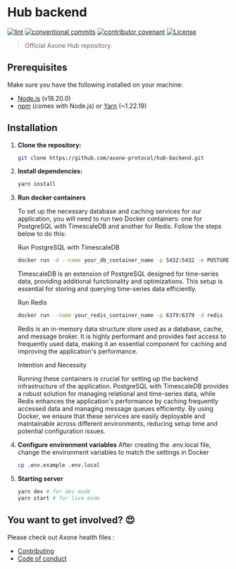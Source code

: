 # Hub backend

[![lint](https://img.shields.io/github/actions/workflow/status/axone-protocol/template-oss/lint.yml?branch=main&label=lint&style=for-the-badge&logo=github)](https://github.com/axone-protocol/hub-backend/actions/workflows/lint.yml)
[![conventional commits](https://img.shields.io/badge/Conventional%20Commits-1.0.0-yellow.svg?style=for-the-badge&logo=conventionalcommits)](https://conventionalcommits.org)
[![contributor covenant](https://img.shields.io/badge/Contributor%20Covenant-2.1-4baaaa.svg?style=for-the-badge)](https://github.com/axone-protocol/.github/blob/main/CODE_OF_CONDUCT.md)
[![License](https://img.shields.io/badge/License-BSD_3--Clause-blue.svg?style=for-the-badge)](https://opensource.org/licenses/BSD-3-Clause)

> Official Axone Hub repository.

## Prerequisites

Make sure you have the following installed on your machine:

- [Node.js](https://nodejs.org/) (v18.20.0)
- [npm](https://www.npmjs.com/) (comes with Node.js) or [Yarn](https://yarnpkg.com/) (~1.22.19)

## Installation

1. **Clone the repository:**

   ```bash
   git clone https://github.com/axone-protocol/hub-backend.git
   ```

2. **Install dependencies:**

    ```bash
    yarn install
    ```

3. **Run docker containers**

    To set up the necessary database and caching services for our application, you will need to run two Docker containers: one for PostgreSQL with TimescaleDB and another for Redis. Follow the steps below to do this:

    Run PostgreSQL with TimescaleDB

    ```bash
    docker run -d --name your_db_container_name -p 5432:5432 -e POSTGRES_PASSWORD=your_password -e POSTGRES_DB=your_db_name timescale/timescaledb-ha:pg16
    ```

    TimescaleDB is an extension of PostgreSQL designed for time-series data, providing additional functionality and optimizations. This setup is essential for storing and querying time-series data efficiently.

    Run Redis

    ```bash
    docker run --name your_redis_container_name -p 6379:6379 -d redis
    ```

    Redis is an in-memory data structure store used as a database, cache, and message broker. It is highly performant and provides fast access to frequently used data, making it an essential component for caching and improving the application's performance.

    Intention and Necessity

    Running these containers is crucial for setting up the backend infrastructure of the application. PostgreSQL with TimescaleDB provides a robust solution for managing relational and time-series data, while Redis enhances the application's performance by caching frequently accessed data and managing message queues efficiently. By using Docker, we ensure that these services are easily deployable and maintainable across different environments, reducing setup time and potential configuration issues.

4. **Configure environment variables**
    After creating the .env.local file, change the environment variables to match the settings in Docker

    ```bash
    cp .env.example .env.local
    ```

5. **Starting server**

    ```bash
    yarn dev # for dev mode
    yarn start # for live mode
    ```

## You want to get involved? 😍

Please check out Axone health files :

- [Contributing](https://github.com/axone-protocol/.github/blob/main/CONTRIBUTING.md)
- [Code of conduct](https://github.com/axone-protocol/.github/blob/main/CODE_OF_CONDUCT.md)
